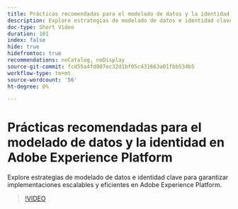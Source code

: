 ```yaml
---
title: Prácticas recomendadas para el modelado de datos y la identidad en Adobe Experience Platform
description: Explore estrategias de modelado de datos e identidad clave para garantizar implementaciones escalables y eficientes en Adobe Experience Platform.
doc-type: Short Video
duration: 101
index: false
hide: true
hidefromtoc: true
recommendations: noCatalog, noDisplay
source-git-commit: fcd55a4fd007ec32d1bf05c431663a01fbb534b5
workflow-type: tm+mt
source-wordcount: '56'
ht-degree: 0%

---
```



# Prácticas recomendadas para el modelado de datos y la identidad en Adobe Experience Platform

Explore estrategias de modelado de datos e identidad clave para garantizar implementaciones escalables y eficientes en Adobe Experience Platform.

<!-- 72_S655_3442541_100_best-practices-for-data-modeling-and-identity-in-adobe-experience-platform -->
>[!VIDEO](https://video.tv.adobe.com/v/3459827/?learn=on&enablevpops=true&captions=spa)
